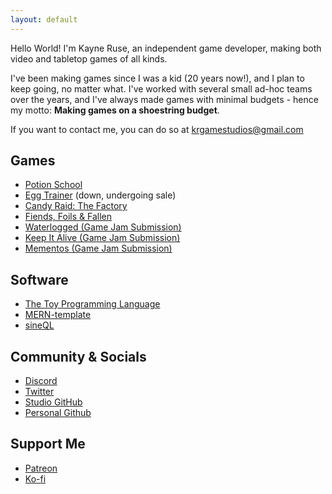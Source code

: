 ```yaml
---
layout: default
---
```


Hello World! I'm Kayne Ruse, an independent game developer, making both video and tabletop games of all kinds.

I've been making games since I was a kid (20 years now!), and I plan to keep going, no matter what. I've worked with several small ad-hoc teams over the years, and I've always made games with minimal budgets - hence my motto: **Making games on a shoestring budget**.

If you want to contact me, you can do so at [krgamestudios@gmail.com](mailto:krgamestudios@gmail.com)

## Games

* [Potion School](https://www.drivethrucards.com/product/305213/Potion-School)
* [Egg Trainer](https://eggtrainer.com) (down, undergoing sale)
* [Candy Raid: The Factory](https://candyraid.com)
* [Fiends, Foils & Fallen](https://www.wargamevault.com/product/398072/Fiends-Foils--Fallen)
* [Waterlogged (Game Jam Submission)](https://bunnytrail.itch.io/waterlogged)
* [Keep It Alive (Game Jam Submission)](https://ratstail91.itch.io/keep-it-alive)
* [Mementos (Game Jam Submission)](https://ratstail91.itch.io/mementos)

## Software

* [The Toy Programming Language](https://toylang.com)
* [MERN-template](https://github.com/krgamestudios/MERN-template)
* [sineQL](https://github.com/Ratstail91/sineQL)

## Community & Socials

* [Discord](https://discord.gg/7BFyaEgE5b)
* [Twitter](https://twitter.com/KRGameStudios)
* [Studio GitHub](https://github.com/krgamestudios)
* [Personal Github](https://github.com/Ratstail91)

## Support Me

* [Patreon](https://www.patreon.com/krgamestudios)
* [Ko-fi](https://ko-fi.com/krgamestudios)


